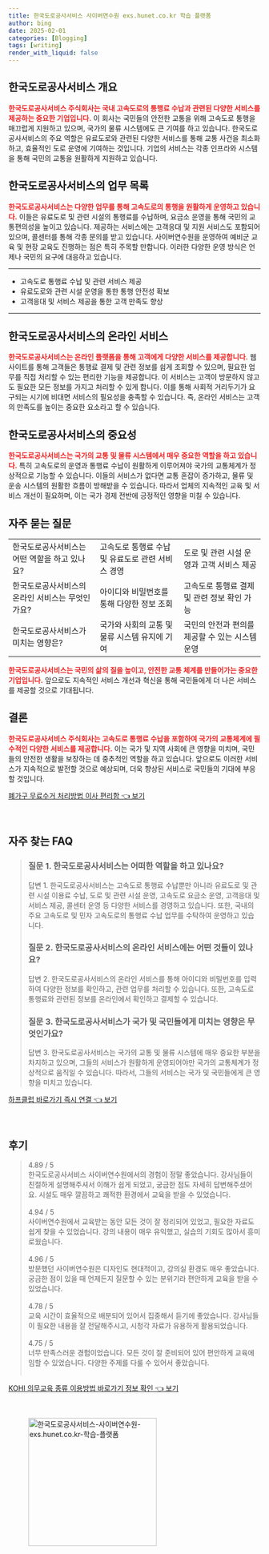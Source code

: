 ```yaml
---
title: 한국도로공사서비스 사이버연수원 exs.hunet.co.kr 학습 플랫폼
author: bing
date: 2025-02-01
categories: [Blogging]
tags: [writing]
render_with_liquid: false
---
```



<h2 id='한국도로공사서비스_개요'>한국도로공사서비스 개요</h2>

<p><b><span style="color: #ee2323;">한국도로공사서비스 주식회사는 국내 고속도로의 통행료 수납과 관련된 다양한 서비스를 제공하는 중요한 기업입니다.</span></b> 이 회사는 국민들의 안전한 교통을 위해 고속도로 통행을 매끄럽게 지원하고 있으며, 국가의 물류 시스템에도 큰 기여를 하고 있습니다. 한국도로공사서비스의 주요 역할은 유료도로와 관련된 다양한 서비스를 통해 교통 사건을 최소화하고, 효율적인 도로 운영에 기여하는 것입니다. 기업의 서비스는 각종 인프라와 시스템을 통해 국민의 교통을 원활하게 지원하고 있습니다.</p>

<h2 id='한국도로공사서비스_업무목록'>한국도로공사서비스의 업무 목록</h2>

<p><b><span style="color: #ee2323;">한국도로공사서비스는 다양한 업무를 통해 고속도로의 통행을 원활하게 운영하고 있습니다.</span></b> 이들은 유료도로 및 관련 시설의 통행료를 수납하며, 요금소 운영을 통해 국민의 교통편의성을 높이고 있습니다. 제공하는 서비스에는 고객응대 및 지원 서비스도 포함되어 있으며, 콜센터를 통해 각종 문의를 받고 있습니다. 사이버연수원을 운영하여 예비군 교육 및 현장 교육도 진행하는 점은 특히 주목할 만합니다. 이러한 다양한 운영 방식은 언제나 국민의 요구에 대응하고 있습니다.</p>

<hr />

<ul>
    <li>고속도로 통행료 수납 및 관련 서비스 제공</li>
    <li>유료도로와 관련 시설 운영을 통한 통행 안전성 확보</li>
    <li>고객응대 및 서비스 제공을 통한 고객 만족도 향상</li>
</ul>

<hr />

<h2 id='한국도로공사서비스_온라인서비스'>한국도로공사서비스의 온라인 서비스</h2>

<p><b><span style="color: #ee2323;">한국도로공사서비스는 온라인 플랫폼을 통해 고객에게 다양한 서비스를 제공합니다.</span></b> 웹사이트를 통해 고객들은 통행료 결제 및 관련 정보를 쉽게 조회할 수 있으며, 필요한 업무를 직접 처리할 수 있는 편리한 기능을 제공합니다. 이 서비스는 고객이 방문하지 않고도 필요한 모든 정보를 가지고 처리할 수 있게 합니다. 이를 통해 사회적 거리두기가 요구되는 시기에 비대면 서비스의 필요성을 충족할 수 있습니다. 즉, 온라인 서비스는 고객의 만족도를 높이는 중요한 요소라고 할 수 있습니다.</p>

<h2 id='한국도로공사서비스_중요성'>한국도로공사서비스의 중요성</h2>

<p><b><span style="color: #ee2323;">한국도로공사서비스는 국가의 교통 및 물류 시스템에서 매우 중요한 역할을 하고 있습니다.</span></b> 특히 고속도로의 운영과 통행료 수납이 원활하게 이루어져야 국가의 교통체계가 정상적으로 기능할 수 있습니다. 이들의 서비스가 없다면 교통 혼잡이 증가하고, 물류 및 운송 시스템의 원활한 흐름이 방해받을 수 있습니다. 따라서 업체의 지속적인 교육 및 서비스 개선이 필요하며, 이는 국가 경제 전반에 긍정적인 영향을 미칠 수 있습니다.</p>

<h2 id='한국도로공사서비스_자주묻는질문'>자주 묻는 질문</h2>

<table>
    <tr>
        <td>한국도로공사서비스는 어떤 역할을 하고 있나요?</td>
        <td>고속도로 통행료 수납 및 유료도로 관련 서비스 경영</td>
        <td>도로 및 관련 시설 운영과 고객 서비스 제공</td>
    </tr>
    <tr>
        <td>한국도로공사서비스의 온라인 서비스는 무엇인가요?</td>
        <td>아이디와 비밀번호를 통해 다양한 정보 조회</td>
        <td>고속도로 통행료 결제 및 관련 정보 확인 가능</td>
    </tr>
    <tr>
        <td>한국도로공사서비스가 미치는 영향은?</td>
        <td>국가와 사회의 교통 및 물류 시스템 유지에 기여</td>
        <td>국민의 안전과 편의를 제공할 수 있는 시스템 운영</td>
    </tr>
</table>

<p><b><span style="color: #ee2323;">한국도로공사서비스는 국민의 삶의 질을 높이고, 안전한 교통 체계를 만들어가는 중요한 기업입니다.</span></b> 앞으로도 지속적인 서비스 개선과 혁신을 통해 국민들에게 더 나은 서비스를 제공할 것으로 기대됩니다.</p>

<h2 id='결론'>결론</h2>

<p><b><span style="color: #ee2323;">한국도로공사서비스 주식회사는 고속도로 통행료 수납을 포함하여 국가의 교통체계에 필수적인 다양한 서비스를 제공합니다.</span></b> 이는 국가 및 지역 사회에 큰 영향을 미치며, 국민들의 안전한 생활을 보장하는 데 중추적인 역할을 하고 있습니다. 앞으로도 이러한 서비스가 지속적으로 발전할 것으로 예상되며, 더욱 향상된 서비스로 국민들의 기대에 부응할 것입니다.</p>


<p><a class="click-button" title="폐가구 무료수거 처리방법 이사 편리함" href="https://purplelist.github.io/posts/%ED%8F%90%EA%B0%80%EA%B5%AC-%EB%AC%B4%EB%A3%8C%EC%88%98%EA%B1%B0-%EC%B2%98%EB%A6%AC%EB%B0%A9%EB%B2%95-%EC%9D%B4%EC%82%AC-%ED%8E%B8%EB%A6%AC%ED%95%A8/" rel="dofollow">폐가구 무료수거 처리방법 이사 편리함 👈 보기</a></p><br>
<h2 id='자주_찾는_FAQ'>자주 찾는 FAQ</h2>
<div itemscope="" itemtype="https://schema.org/FAQPage">
<blockquote>
<div itemscope="" itemprop="mainEntity" itemtype="https://schema.org/Question">
<h3 itemprop="name">질문 1. 한국도로공사서비스는 어떠한 역할을 하고 있나요?</h3>
<div itemscope="" itemprop="acceptedAnswer" itemtype="https://schema.org/Answer">
<span itemprop="text">
<p>답변 1. 한국도로공사서비스는 고속도로 통행료 수납뿐만 아니라 유료도로 및 관련 시설 이용료 수납, 도로 및 관련 시설 운영, 고속도로 요금소 운영, 고객응대 및 서비스 제공, 콜센터 운영 등 다양한 서비스를 경영하고 있습니다. 또한, 국내의 주요 고속도로 및 민자 고속도로의 통행료 수납 업무를 수탁하여 운영하고 있습니다.</p>
</span>
</div>
</div>
<div itemscope="" itemprop="mainEntity" itemtype="https://schema.org/Question">
<h3 itemprop="name">질문 2. 한국도로공사서비스의 온라인 서비스에는 어떤 것들이 있나요?</h3>
<div itemscope="" itemprop="acceptedAnswer" itemtype="https://schema.org/Answer">
<span itemprop="text">
<p>답변 2. 한국도로공사서비스의 온라인 서비스를 통해 아이디와 비밀번호를 입력하여 다양한 정보를 확인하고, 관련 업무를 처리할 수 있습니다. 또한, 고속도로 통행료와 관련된 정보를 온라인에서 확인하고 결제할 수 있습니다.</p>
</span>
</div>
</div>
<div itemscope="" itemprop="mainEntity" itemtype="https://schema.org/Question">
<h3 itemprop="name">질문 3. 한국도로공사서비스가 국가 및 국민들에게 미치는 영향은 무엇인가요?</h3>
<div itemscope="" itemprop="acceptedAnswer" itemtype="https://schema.org/Answer">
<span itemprop="text">
<p>답변 3. 한국도로공사서비스는 국가의 교통 및 물류 시스템에 매우 중요한 부분을 차지하고 있으며, 그들의 서비스가 원활하게 운영되어야만 국가의 교통체계가 정상적으로 움직일 수 있습니다. 따라서, 그들의 서비스는 국가 및 국민들에게 큰 영향을 미치고 있습니다.</p>
</span>
</div>
</div>
</blockquote>
</div>
<p><a class="click-button" title="하프클럽 바로가기 즉시 연결" href="https://purplelist.github.io/posts/%ED%95%98%ED%94%84%ED%81%B4%EB%9F%BD-%EB%B0%94%EB%A1%9C%EA%B0%80%EA%B8%B0-%EC%A6%89%EC%8B%9C-%EC%97%B0%EA%B2%B0/" rel="dofollow">하프클럽 바로가기 즉시 연결 👈 보기</a></p><br>
<h2 id='후기'>후기</h2>
<div itemscope itemtype="https://schema.org/Product">
  <blockquote>
  <div itemprop="review" itemscope itemtype="https://schema.org/Review">
      <div itemprop="reviewRating" itemscope itemtype="https://schema.org/Rating"> <span itemprop="ratingValue">4.89</span> / <span itemprop="bestRating">5</span> </div>
      <span itemprop="reviewBody">한국도로공사서비스 사이버연수원에서의 경험이 정말 좋았습니다. 강사님들이 친절하게 설명해주셔서 이해가 쉽게 되었고, 궁금한 점도 자세히 답변해주셨어요. 시설도 매우 깔끔하고 쾌적한 환경에서 교육을 받을 수 있었습니다.</span>
  </div>
  <br>
  <div itemprop="review" itemscope itemtype="https://schema.org/Review">
      <div itemprop="reviewRating" itemscope itemtype="https://schema.org/Rating"> <span itemprop="ratingValue">4.94</span> / <span itemprop="bestRating">5</span> </div>
      <span itemprop="reviewBody">사이버연수원에서 교육받는 동안 모든 것이 잘 정리되어 있었고, 필요한 자료도 쉽게 찾을 수 있었습니다. 강의 내용이 매우 유익했고, 실습의 기회도 많아서 흥미로웠습니다.</span>
  </div>
  <br>
  <div itemprop="review" itemscope itemtype="https://schema.org/Review">
      <div itemprop="reviewRating" itemscope itemtype="https://schema.org/Rating"> <span itemprop="ratingValue">4.96</span> / <span itemprop="bestRating">5</span> </div>
      <span itemprop="reviewBody">방문했던 사이버연수원은 디자인도 현대적이고, 강의실 환경도 매우 좋았습니다. 궁금한 점이 있을 때 언제든지 질문할 수 있는 분위기라 편안하게 교육을 받을 수 있었습니다.</span>
  </div>
  <br>
  <div itemprop="review" itemscope itemtype="https://schema.org/Review">
      <div itemprop="reviewRating" itemscope itemtype="https://schema.org/Rating"> <span itemprop="ratingValue">4.78</span> / <span itemprop="bestRating">5</span> </div>
      <span itemprop="reviewBody">교육 시간이 효율적으로 배분되어 있어서 집중해서 듣기에 좋았습니다. 강사님들이 필요한 내용을 잘 전달해주시고, 시청각 자료가 유용하게 활용되었습니다.</span>
  </div>
  <br>
  <div itemprop="review" itemscope itemtype="https://schema.org/Review">
      <div itemprop="reviewRating" itemscope itemtype="https://schema.org/Rating"> <span itemprop="ratingValue">4.75</span> / <span itemprop="bestRating">5</span> </div>
      <span itemprop="reviewBody">너무 만족스러운 경험이었습니다. 모든 것이 잘 준비되어 있어 편안하게 교육에 임할 수 있었습니다. 다양한 주제를 다룰 수 있어서 좋았습니다.</span>
  </div>
  <br>
  </blockquote>
</div>
<p><a class="click-button" title="KOHI 의무교육 종류 이용방법 바로가기 정보 확인" href="https://purplelist.github.io/posts/KOHI-%EC%9D%98%EB%AC%B4%EA%B5%90%EC%9C%A1-%EC%A2%85%EB%A5%98-%EC%9D%B4%EC%9A%A9%EB%B0%A9%EB%B2%95-%EB%B0%94%EB%A1%9C%EA%B0%80%EA%B8%B0-%EC%A0%95%EB%B3%B4-%ED%99%95%EC%9D%B8/" rel="dofollow">KOHI 의무교육 종류 이용방법 바로가기 정보 확인 👈 보기</a></p><br>
<figure class="image"><img src="https://purplelist.github.io/assets/img/thumbnail/한국도로공사서비스-사이버연수원-exs.hunet.co.kr-학습-플랫폼.webp" alt="한국도로공사서비스-사이버연수원-exs.hunet.co.kr-학습-플랫폼" width="256" height="256"></figure>